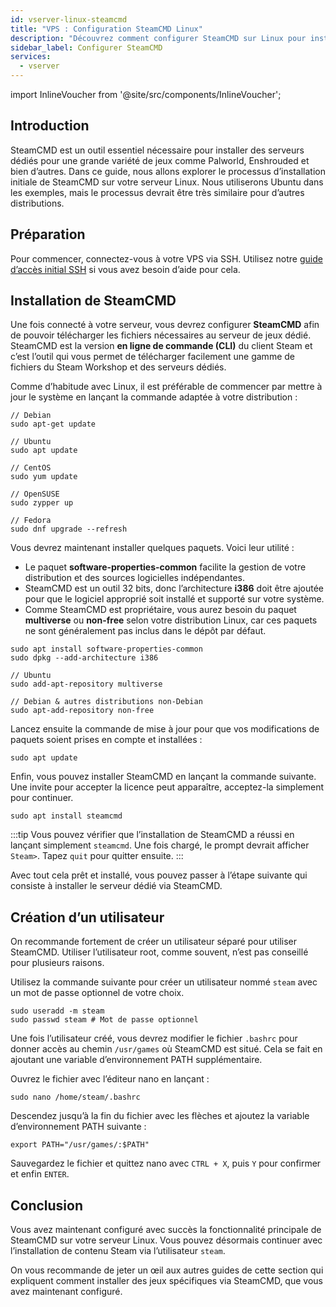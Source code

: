 ```yaml
---
id: vserver-linux-steamcmd
title: "VPS : Configuration SteamCMD Linux"
description: "Découvrez comment configurer SteamCMD sur Linux pour installer efficacement des serveurs de jeux dédiés et optimiser la gestion de votre serveur → En savoir plus maintenant"
sidebar_label: Configurer SteamCMD
services:
  - vserver
---
```


import InlineVoucher from '@site/src/components/InlineVoucher';

## Introduction
SteamCMD est un outil essentiel nécessaire pour installer des serveurs dédiés pour une grande variété de jeux comme Palworld, Enshrouded et bien d’autres. Dans ce guide, nous allons explorer le processus d’installation initiale de SteamCMD sur votre serveur Linux. Nous utiliserons Ubuntu dans les exemples, mais le processus devrait être très similaire pour d’autres distributions.

<InlineVoucher />

## Préparation

Pour commencer, connectez-vous à votre VPS via SSH. Utilisez notre [guide d’accès initial SSH](vserver-linux-ssh.md) si vous avez besoin d’aide pour cela.

## Installation de SteamCMD

Une fois connecté à votre serveur, vous devrez configurer **SteamCMD** afin de pouvoir télécharger les fichiers nécessaires au serveur de jeux dédié. SteamCMD est la version **en ligne de commande (CLI)** du client Steam et c’est l’outil qui vous permet de télécharger facilement une gamme de fichiers du Steam Workshop et des serveurs dédiés.

Comme d’habitude avec Linux, il est préférable de commencer par mettre à jour le système en lançant la commande adaptée à votre distribution :
```
// Debian
sudo apt-get update

// Ubuntu
sudo apt update

// CentOS
sudo yum update

// OpenSUSE
sudo zypper up

// Fedora
sudo dnf upgrade --refresh
```

Vous devrez maintenant installer quelques paquets. Voici leur utilité :

- Le paquet **software-properties-common** facilite la gestion de votre distribution et des sources logicielles indépendantes.
- SteamCMD est un outil 32 bits, donc l’architecture **i386** doit être ajoutée pour que le logiciel approprié soit installé et supporté sur votre système.
- Comme SteamCMD est propriétaire, vous aurez besoin du paquet **multiverse** ou **non-free** selon votre distribution Linux, car ces paquets ne sont généralement pas inclus dans le dépôt par défaut.

```
sudo apt install software-properties-common
sudo dpkg --add-architecture i386

// Ubuntu
sudo add-apt-repository multiverse

// Debian & autres distributions non-Debian
sudo apt-add-repository non-free
```

Lancez ensuite la commande de mise à jour pour que vos modifications de paquets soient prises en compte et installées :
```
sudo apt update
```

Enfin, vous pouvez installer SteamCMD en lançant la commande suivante. Une invite pour accepter la licence peut apparaître, acceptez-la simplement pour continuer.
```
sudo apt install steamcmd
```

:::tip
Vous pouvez vérifier que l’installation de SteamCMD a réussi en lançant simplement `steamcmd`. Une fois chargé, le prompt devrait afficher `Steam>`. Tapez `quit` pour quitter ensuite.
:::

Avec tout cela prêt et installé, vous pouvez passer à l’étape suivante qui consiste à installer le serveur dédié via SteamCMD.

## Création d’un utilisateur

On recommande fortement de créer un utilisateur séparé pour utiliser SteamCMD. Utiliser l’utilisateur root, comme souvent, n’est pas conseillé pour plusieurs raisons.

Utilisez la commande suivante pour créer un utilisateur nommé `steam` avec un mot de passe optionnel de votre choix.

```
sudo useradd -m steam
sudo passwd steam # Mot de passe optionnel
```

Une fois l’utilisateur créé, vous devrez modifier le fichier `.bashrc` pour donner accès au chemin `/usr/games` où SteamCMD est situé. Cela se fait en ajoutant une variable d’environnement PATH supplémentaire.

Ouvrez le fichier avec l’éditeur nano en lançant :
```
sudo nano /home/steam/.bashrc
```

Descendez jusqu’à la fin du fichier avec les flèches et ajoutez la variable d’environnement PATH suivante :
```
export PATH="/usr/games/:$PATH"
```

Sauvegardez le fichier et quittez nano avec `CTRL + X`, puis `Y` pour confirmer et enfin `ENTER`.

## Conclusion

Vous avez maintenant configuré avec succès la fonctionnalité principale de SteamCMD sur votre serveur Linux. Vous pouvez désormais continuer avec l’installation de contenu Steam via l’utilisateur `steam`.

On vous recommande de jeter un œil aux autres guides de cette section qui expliquent comment installer des jeux spécifiques via SteamCMD, que vous avez maintenant configuré.

<InlineVoucher />